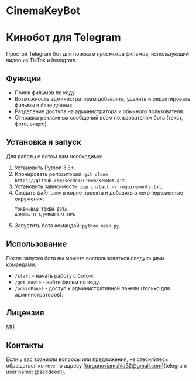 # CinemaKeyBot
# Кинобот для Telegram

Простой Telegram бот для поиска и просмотра фильмов, использующий видео из TikTok и Instagram.

## Функции

- Поиск фильмов по коду.
- Возможность администраторам добавлять, удалять и редактировать фильмы в базе данных.
- Разделение доступа на администратора и обычного пользователя.
- Отправка рекламных сообщений всем пользователям бота (текст, фото, видео).

## Установка и запуск

Для работы с ботом вам необходимо:

1. Установить Python 3.8+.
2. Клонировать репозиторий: `git clone https://github.com/secde1/CinemaKeyBot.git`.
3. Установить зависимости: `pip install -r requirements.txt`.
4. Создать файл `.env` в корне проекта и добавить в него переменные окружения:
    ```
    TOKEN=ВАШ_ТОКЕН_БОТА
    ADMIN=ID_АДМИНИСТРАТОРА
    ```
5. Запустить бота командой: `python main.py`.

## Использование

После запуска бота вы можете воспользоваться следующими командами:

- `/start` - начать работу с ботом.
- `/get_movie` - найти фильм по коду.
- `/adminPanel` - доступ к административной панели (только для администраторов).

## Лицензия

[MIT](LICENSE)

## Контакты

Если у вас возникли вопросы или предложения, не стесняйтесь обращаться ко мне по адресу [turgunovjamshid32@gmail.com](telegram user name: @secdeee1).
